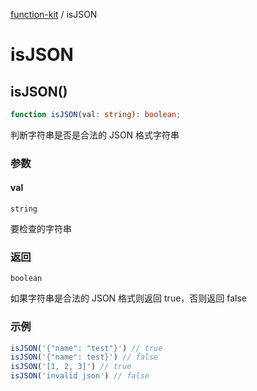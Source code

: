[function-kit](index.md) / isJSON

# isJSON

## isJSON()

```ts
function isJSON(val: string): boolean;
```

判断字符串是否是合法的 JSON 格式字符串

### 参数

#### val

`string`

要检查的字符串

### 返回

`boolean`

如果字符串是合法的 JSON 格式则返回 true，否则返回 false

### 示例

```ts
isJSON('{"name": "test"}') // true
isJSON('{"name": test}') // false
isJSON('[1, 2, 3]') // true
isJSON('invalid json') // false
```
